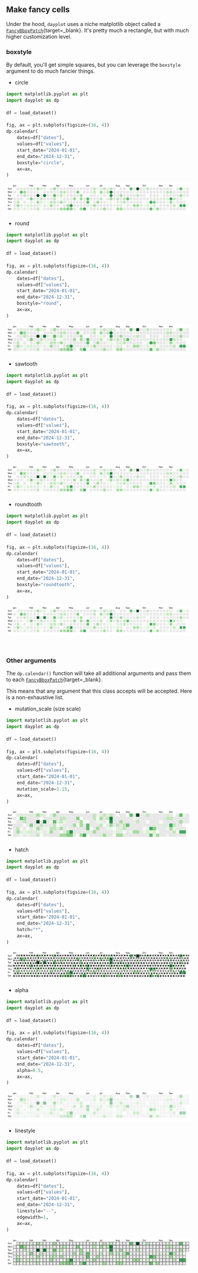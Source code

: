 ## Make fancy cells

Under the hood, `dayplot` uses a niche matplotlib object called a [`FancyBboxPatch`](https://matplotlib.org/stable/api/_as_gen/matplotlib.patches.FancyBboxPatch.html){target=\_blank}. It's pretty much a rectangle, but with much higher customization level.

### boxstyle

By default, you'll get simple squares, but you can leverage the `boxstyle` argument to do much fancier things.

- circle

```py
import matplotlib.pyplot as plt
import dayplot as dp

df = load_dataset()

fig, ax = plt.subplots(figsize=(16, 4))
dp.calendar(
    dates=df["dates"],
    values=df["values"],
    start_date="2024-01-01",
    end_date="2024-12-31",
    boxstyle="circle",
    ax=ax,
)
```

![](../img/boxstyle/boxstyle-1.png)

- round

```py
import matplotlib.pyplot as plt
import dayplot as dp

df = load_dataset()

fig, ax = plt.subplots(figsize=(16, 4))
dp.calendar(
    dates=df["dates"],
    values=df["values"],
    start_date="2024-01-01",
    end_date="2024-12-31",
    boxstyle="round",
    ax=ax,
)
```

![](../img/boxstyle/boxstyle-2.png)

- sawtooth

```py
import matplotlib.pyplot as plt
import dayplot as dp

df = load_dataset()

fig, ax = plt.subplots(figsize=(16, 4))
dp.calendar(
    dates=df["dates"],
    values=df["values"],
    start_date="2024-01-01",
    end_date="2024-12-31",
    boxstyle="sawtooth",
    ax=ax,
)
```

![](../img/boxstyle/boxstyle-3.png)

- roundtooth

```py
import matplotlib.pyplot as plt
import dayplot as dp

df = load_dataset()

fig, ax = plt.subplots(figsize=(16, 4))
dp.calendar(
    dates=df["dates"],
    values=df["values"],
    start_date="2024-01-01",
    end_date="2024-12-31",
    boxstyle="roundtooth",
    ax=ax,
)
```

![](../img/boxstyle/boxstyle-4.png)

<br>

### Other arguments

The `dp.calendar()` function will take all additional arguments and pass them to each [`FancyBboxPatch`](https://matplotlib.org/stable/api/_as_gen/matplotlib.patches.FancyBboxPatch.html){target=\_blank}.

This means that any argument that this class accepts will be accepted. Here is a non-exhaustive list.

- mutation_scale (size scale)

```py
import matplotlib.pyplot as plt
import dayplot as dp

df = load_dataset()

fig, ax = plt.subplots(figsize=(16, 4))
dp.calendar(
    dates=df["dates"],
    values=df["values"],
    start_date="2024-01-01",
    end_date="2024-12-31",
    mutation_scale=1.15,
    ax=ax,
)
```

![](../img/boxstyle/boxstyle-6.png)

- hatch

```py
import matplotlib.pyplot as plt
import dayplot as dp

df = load_dataset()

fig, ax = plt.subplots(figsize=(16, 4))
dp.calendar(
    dates=df["dates"],
    values=df["values"],
    start_date="2024-01-01",
    end_date="2024-12-31",
    hatch="*",
    ax=ax,
)
```

![](../img/boxstyle/boxstyle-7.png)

- alpha

```py
import matplotlib.pyplot as plt
import dayplot as dp

df = load_dataset()

fig, ax = plt.subplots(figsize=(16, 4))
dp.calendar(
    dates=df["dates"],
    values=df["values"],
    start_date="2024-01-01",
    end_date="2024-12-31",
    alpha=0.5,
    ax=ax,
)
```

![](../img/boxstyle/boxstyle-5.png)

- linestyle

```py
import matplotlib.pyplot as plt
import dayplot as dp

df = load_dataset()

fig, ax = plt.subplots(figsize=(16, 4))
dp.calendar(
    dates=df["dates"],
    values=df["values"],
    start_date="2024-01-01",
    end_date="2024-12-31",
    linestyle="--",
    edgewidth=1,
    ax=ax,
)
```

![](../img/boxstyle/boxstyle-8.png)

<br><br>
